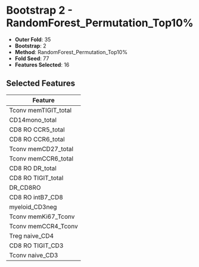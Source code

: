 # Bootstrap 2 - RandomForest_Permutation_Top10%

- **Outer Fold**: 35
- **Bootstrap**: 2
- **Method**: RandomForest_Permutation_Top10%
- **Fold Seed**: 77
- **Features Selected**: 16

## Selected Features

| Feature |
|---------|
| Tconv memTIGIT_total |
| CD14mono_total |
| CD8 RO CCR5_total |
| CD8 RO CCR6_total |
| Tconv memCD27_total |
| Tconv memCCR6_total |
| CD8 RO DR_total |
| CD8 RO TIGIT_total |
| DR_CD8RO |
| CD8 RO intB7_CD8 |
| myeloid_CD3neg |
| Tconv memKi67_Tconv |
| Tconv memCCR4_Tconv |
| Treg naive_CD4 |
| CD8 RO TIGIT_CD3 |
| Tconv naive_CD3 |
